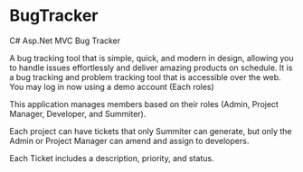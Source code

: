 # BugTracker
C# Asp.Net MVC Bug Tracker

A bug tracking tool that is simple, quick, and modern in design, allowing you to handle issues effortlessly and deliver amazing products on schedule. It is a bug tracking and problem tracking tool that is accessible over the web. You may log in now using a demo account (Each roles)


This application manages members based on their roles (Admin, Project Manager, Developer, and Summiter).

Each project can have tickets that only Summiter can generate, but only the Admin or Project Manager can amend and assign to developers.

Each Ticket includes a description, priority, and status.
